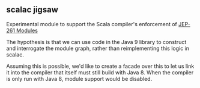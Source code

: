 ## scalac jigsaw

Experimental module to support the Scala compiler's enforcement
of [JEP-261 Modules](http://openjdk.java.net/jeps/261)

The hypothesis is that we can use code in the Java 9 library
to construct and interrogate the module graph, rather than
reimplementing this logic in scalac.

Assuming this is possible, we'd like to create a facade
over this to let us link it into the compiler that itself
must still build with Java 8. When the compiler is only
run with Java 8, module support would be disabled.
